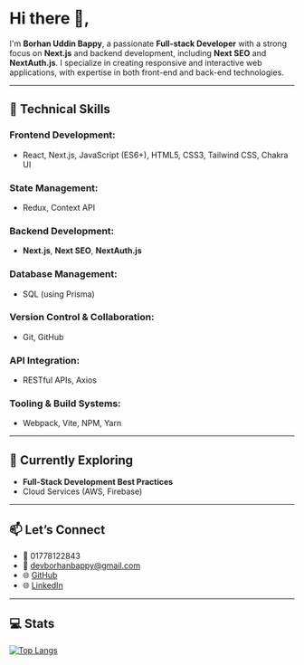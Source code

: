 # Hi there 👋,

I'm **Borhan Uddin Bappy**, a passionate **Full-stack Developer** with a strong focus on **Next.js** and backend development, including **Next SEO** and **NextAuth.js**. I specialize in creating responsive and interactive web applications, with expertise in both front-end and back-end technologies.

---

## 🚀 Technical Skills

### Frontend Development:
- React, Next.js, JavaScript (ES6+), HTML5, CSS3, Tailwind CSS, Chakra UI

### State Management:
- Redux, Context API

### Backend Development:
- **Next.js**, **Next SEO**, **NextAuth.js**

### Database Management:
- SQL (using Prisma)

### Version Control & Collaboration:
- Git, GitHub

### API Integration:
- RESTful APIs, Axios

### Tooling & Build Systems:
- Webpack, Vite, NPM, Yarn

---

## 🌱 Currently Exploring

- **Full-Stack Development Best Practices**
- Cloud Services (AWS, Firebase)

---


## 📫 Let’s Connect

- 📱 01778122843
- 📧 devborhanbappy@gmail.com
- 🌐 [GitHub](https://github.com/BorhanBappy)
- 🌐 [LinkedIn](https://www.linkedin.com/in/borhan-uddin-537a3417b/)

---

## 💻 Stats

[![Top Langs](https://github-readme-stats.vercel.app/api/top-langs/?username=BorhanBappy)](https://github.com/anuraghazra/github-readme-stats)

<p align="left">
  <img src="https://komarev.com/ghpvc/?username=BorhanBappy&label=Profile%20views&color=green&style=flat" alt="Borhan

